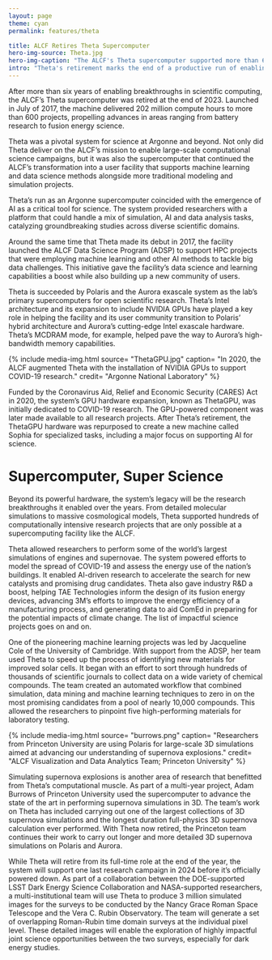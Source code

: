 ```yaml
---
layout: page
theme: cyan
permalink: features/theta

title: ALCF Retires Theta Supercomputer
hero-img-source: Theta.jpg
hero-img-caption: "The ALCF's Theta supercomputer supported more than 600 research projects before being retired at the end of 2023."
intro: "Theta's retirement marks the end of a productive run of enabling groundbreaking research across diverse fields, including materials discovery, supernova simulations, and AI for science."
---
```



After more than six years of enabling breakthroughs in scientific computing, the ALCF’s Theta supercomputer was retired at the end of 2023. Launched in July of 2017, the machine delivered 202 million compute hours to more than 600 projects, propelling advances in areas ranging from battery research to fusion energy science.

Theta was a pivotal system for science at Argonne and beyond. Not only did Theta deliver on the ALCF’s mission to enable large-scale computational science campaigns, but it was also the supercomputer that continued the ALCF’s transformation into a user facility that supports machine learning and data science methods alongside more traditional modeling and simulation projects.

Theta’s run as an Argonne supercomputer coincided with the emergence of AI as a critical tool for science. The system provided researchers with a platform that could handle a mix of simulation, AI and data analysis tasks, catalyzing groundbreaking studies across diverse scientific domains.  

Around the same time that Theta made its debut in 2017, the facility launched the ALCF Data Science Program (ADSP) to support HPC projects that were employing machine learning and other AI methods to tackle big data challenges. This initiative gave the facility’s data science and learning capabilities a boost while also building up a new community of users.

Theta is succeeded by Polaris and the Aurora exascale system as the lab’s primary supercomputers for open scientific research. Theta’s Intel architecture and its expansion to include NVIDIA GPUs have played a key role in helping the facility and its user community transition to Polaris’ hybrid architecture and Aurora’s cutting-edge Intel exascale hardware. Theta’s MCDRAM mode, for example, helped pave the way to Aurora’s high-bandwidth memory capabilities. 

{% include media-img.html
   source= "ThetaGPU.jpg"
   caption= "In 2020, the ALCF augmented Theta with the installation of NVIDIA GPUs to support COVID-19 research."
   credit= "Argonne National Laboratory"
%}

Funded by the Coronavirus Aid, Relief and Economic Security (CARES) Act in 2020, the system’s GPU hardware expansion, known as ThetaGPU, was initially dedicated to COVID-19 research. The GPU-powered component was later made available to all research projects. After Theta’s retirement, the ThetaGPU hardware was repurposed to create a new machine called Sophia for specialized tasks, including a major focus on supporting AI for science. 

# Supercomputer, Super Science

Beyond its powerful hardware, the system’s legacy will be the research breakthroughs it enabled over the years. From detailed molecular simulations to massive cosmological models, Theta supported hundreds of computationally intensive research projects that are only possible at a supercomputing facility like the ALCF. 

Theta allowed researchers to perform some of the world’s largest simulations of engines and supernovae. The system powered efforts to model the spread of COVID-19 and assess the energy use of the nation’s buildings. It enabled AI-driven research to accelerate the search for new catalysts and promising drug candidates. Theta also gave industry R&D a boost, helping TAE Technologies inform the design of its fusion energy devices, advancing 3M’s efforts to improve the energy efficiency of a manufacturing process, and generating data to aid ComEd in preparing for the potential impacts of climate change. The list of impactful science projects goes on and on.

One of the pioneering machine learning projects was led by Jacqueline Cole of the University of Cambridge. With support from the ADSP, her team used Theta to speed up the process of identifying new materials for improved solar cells. It began with an effort to sort through hundreds of thousands of scientific journals to collect data on a wide variety of chemical compounds. The team created an automated workflow that combined simulation, data mining and machine learning techniques to zero in on the most promising candidates from a pool of nearly 10,000 compounds. This allowed the researchers to pinpoint five high-performing materials for laboratory testing.

{% include media-img.html
   source= "burrows.png"
   caption= "Researchers from Princeton University are using Polaris for large-scale 3D simulations aimed at advancing our understanding of supernova explosions."
   credit= "ALCF Visualization and Data Analytics Team; Princeton University"
%}

Simulating supernova explosions is another area of research that benefitted from Theta’s computational muscle. As part of a multi-year project, Adam Burrows of Princeton University used the supercomputer to advance the state of the art in performing supernova simulations in 3D. The team’s work on Theta has included carrying out one of the largest collections of 3D supernova simulations and the longest duration full-physics 3D supernova calculation ever performed. With Theta now retired, the Princeton team continues their work to carry out longer and more detailed 3D supernova simulations on Polaris and Aurora. 

While Theta will retire from its full-time role at the end of the year, the system will support one last research campaign in 2024 before it’s officially powered down. As part of a collaboration between the DOE-supported LSST Dark Energy Science Collaboration and NASA-supported researchers, a multi-institutional team will use Theta to produce 3 million simulated images for the surveys to be conducted by the Nancy Grace Roman Space Telescope and the Vera C. Rubin Observatory. The team will generate a set of overlapping Roman-Rubin time domain surveys at the individual pixel level. These detailed images will enable the exploration of highly impactful joint science opportunities between the two surveys, especially for dark energy studies.
